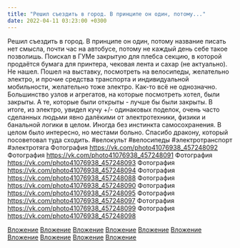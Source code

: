 ```yaml
---
title: "Решил съездить в город. В принципе он один, потому..."
date: 2022-04-11 03:23:00 +0300
---
```


Решил съездить в город. В принципе он один, потому название писать нет смысла, почти час на автобусе, потому не каждый день себе такое позволишь.
Поискал в ГУМе закрытую для плебса секцию, в которой продаётся бумага для принтера, чековая лента и сахар (не актуально). Не нашел.
Пошел на выставку, посмотреть на велосипеды, желательно электро, и прочие средства транспорта и индивидуальной мобильности, желательно тоже электро.
Как-то всё не однозначно. Большинство узлов и агрегатов, на которые посмотреть хотел, были закрыты. А те, которые были открыты - лучше бы были закрыты. В итоге, из электро, увидел кучу +/- одинаковых поделок, очень часто сделанных людьми явно далёкими от электротехники, физики и банальной логики в целом. Иногда без инстинкта самосохранения. В целом было интересно, но местами больно. Спасибо дракону, который посоветовал туда сходить.
#велокульт #велосипеды #электротранспорт #электротяга
Фотография
https://vk.com/photo41076938_457248092
Фотография
https://vk.com/photo41076938_457248091
Фотография
https://vk.com/photo41076938_457248093
Фотография
https://vk.com/photo41076938_457248094
Фотография
https://vk.com/photo41076938_457248088
Фотография
https://vk.com/photo41076938_457248090
Фотография
https://vk.com/photo41076938_457248095
Фотография
https://vk.com/photo41076938_457248097
Фотография
https://vk.com/photo41076938_457248099
Фотография
https://vk.com/photo41076938_457248098

[Вложение](https://vk.com/photo41076938_457248092)
[Вложение](https://vk.com/photo41076938_457248091)
[Вложение](https://vk.com/photo41076938_457248093)
[Вложение](https://vk.com/photo41076938_457248094)
[Вложение](https://vk.com/photo41076938_457248088)
[Вложение](https://vk.com/photo41076938_457248090)
[Вложение](https://vk.com/photo41076938_457248095)
[Вложение](https://vk.com/photo41076938_457248097)
[Вложение](https://vk.com/photo41076938_457248099)
[Вложение](https://vk.com/photo41076938_457248098)
